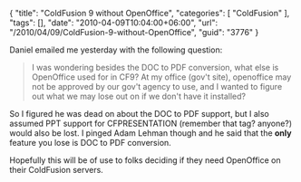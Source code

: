 {
	"title": "ColdFusion 9 without OpenOffice",
	"categories": [
		"ColdFusion"
	],
	"tags": [],
	"date": "2010-04-09T10:04:00+06:00",
	"url": "/2010/04/09/ColdFusion-9-without-OpenOffice",
	"guid": "3776"
}

Daniel emailed me yesterday with the following question:

<blockquote>
I was wondering besides the DOC to PDF conversion, what else is OpenOffice used for in CF9? At my office (gov't site), openoffice may not be approved by our gov't agency to use, and I wanted to figure out what we may lose out on if we don't have it installed?
</blockquote>

So I figured he was dead on about the DOC to PDF support, but I also assumed PPT support for CFPRESENTATION (remember that tag? anyone?) would also be lost. I pinged Adam Lehman though and he said that the <b>only</b> feature you lose is DOC to PDF conversion. 

Hopefully this will be of use to folks deciding if they need OpenOffice on their ColdFusion servers.
